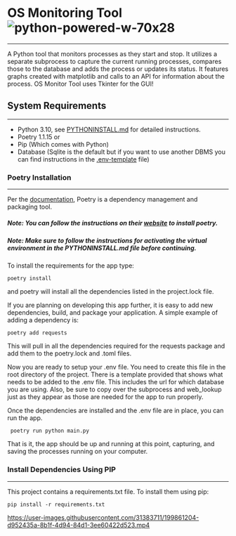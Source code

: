

# OS Monitoring Tool ![python-powered-w-70x28](https://user-images.githubusercontent.com/31383711/190922610-d309b96e-318e-4e82-9b04-8eb2ab52938d.png)
---

A Python tool that monitors processes as they start and stop. It utilizes a separate subprocess to capture the current running processes, compares those to the database and adds the process or updates its status. It features graphs created with matplotlib and calls to an API for information about the process. OS Monitor Tool uses Tkinter for the GUI!

## System Requirements
---
* Python 3.10, see [PYTHONINSTALL.md](PYTHONINSTALL.md) for detailed instructions.
* Poetry 1.1.15 or
* Pip (Which comes with Python)
* Database (Sqlite is the default but if you want to use another DBMS you can find instructions in the [.env-template](https://github.com/jalnor/os_monitoring_tool/blob/main/.env-template) file)

### Poetry Installation
---
Per the [documentation](https://python-poetry.org/docs/), Poetry is a dependency management and packaging tool.

##### Note: You can follow the instructions on their [website](https://python-poetry.org/docs/) to install poetry.
##### Note: Make sure to follow the instructions for activating the virtual environment in the PYTHONINSTALL.md file before continuing.
To install the requirements for the app type:

``` poetry install ```

and poetry will install all the dependencies listed in the project.lock file.

If you are planning on developing this app further, it is easy to add new dependencies, build, and package your application. A simple example of adding a dependency is:

``` poetry add requests ```

This will pull in all the dependencies required for the requests package and add them to the poetry.lock and .toml files.

Now you are ready to setup your .env file. You need to create this file in the root directory of the project. There is a template provided that shows what needs to be added to the .env file.
This includes the url for which database you are using. Also, be sure to copy over the subprocess and web_lookup just as they appear as those are needed for the app to run properly.


Once the dependencies are installed and the .env file are in place, you can run the app.

``` poetry run python main.py```

That is it, the app should be up and running at this point, capturing, and saving the processes running on your computer.

### Install Dependencies Using PIP
---
This project contains a requirements.txt file. To install them using pip:
```
pip install -r requirements.txt
```

https://user-images.githubusercontent.com/31383711/199861204-d952435a-8b1f-4d94-84d1-3ee60422d523.mp4


